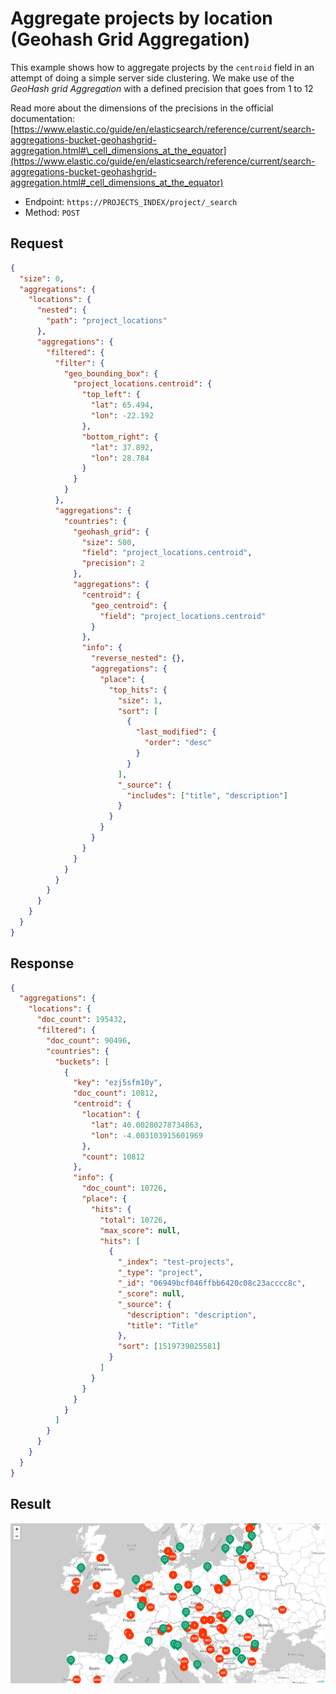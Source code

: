 # Aggregate projects by location (Geohash Grid Aggregation)

This example shows how to aggregate projects by the `centroid` field in an attempt of doing a simple server side clustering. We make use of the _GeoHash grid Aggregation_ with a defined precision that goes from 1 to 12

Read more about the dimensions of the precisions in the official documentation: [https://www.elastic.co/guide/en/elasticsearch/reference/current/search-aggregations-bucket-geohashgrid-aggregation.html#\_cell_dimensions_at_the_equator](https://www.elastic.co/guide/en/elasticsearch/reference/current/search-aggregations-bucket-geohashgrid-aggregation.html#_cell_dimensions_at_the_equator)

* Endpoint: `https://PROJECTS_INDEX/project/_search`
* Method: `POST`

## Request

```json
{
  "size": 0,
  "aggregations": {
    "locations": {
      "nested": {
        "path": "project_locations"
      },
      "aggregations": {
        "filtered": {
          "filter": {
            "geo_bounding_box": {
              "project_locations.centroid": {
                "top_left": {
                  "lat": 65.494,
                  "lon": -22.192
                },
                "bottom_right": {
                  "lat": 37.892,
                  "lon": 28.784
                }
              }
            }
          },
          "aggregations": {
            "countries": {
              "geohash_grid": {
                "size": 500,
                "field": "project_locations.centroid",
                "precision": 2
              },
              "aggregations": {
                "centroid": {
                  "geo_centroid": {
                    "field": "project_locations.centroid"
                  }
                },
                "info": {
                  "reverse_nested": {},
                  "aggregations": {
                    "place": {
                      "top_hits": {
                        "size": 1,
                        "sort": [
                          {
                            "last_modified": {
                              "order": "desc"
                            }
                          }
                        ],
                        "_source": {
                          "includes": ["title", "description"]
                        }
                      }
                    }
                  }
                }
              }
            }
          }
        }
      }
    }
  }
}
```

## Response

```json
{
  "aggregations": {
    "locations": {
      "doc_count": 195432,
      "filtered": {
        "doc_count": 90496,
        "countries": {
          "buckets": [
            {
              "key": "ezj5sfm10y",
              "doc_count": 10812,
              "centroid": {
                "location": {
                  "lat": 40.00280278734863,
                  "lon": -4.003103915601969
                },
                "count": 10812
              },
              "info": {
                "doc_count": 10726,
                "place": {
                  "hits": {
                    "total": 10726,
                    "max_score": null,
                    "hits": [
                      {
                        "_index": "test-projects",
                        "_type": "project",
                        "_id": "06949bcf046ffbb6420c08c23acccc8c",
                        "_score": null,
                        "_source": {
                          "description": "description",
                          "title": "Title"
                        },
                        "sort": [1519739025581]
                      }
                    ]
                  }
                }
              }
            }
          ]
        }
      }
    }
  }
}
```

## Result

![GeoHash grid Aggregation](./aggregation_geohash.gif)
